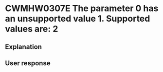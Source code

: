 # CWMHW0307E The parameter 0 has an unsupported value 1. Supported values are: 2

## Explanation

## User response
